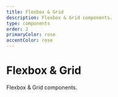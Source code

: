```yaml
---
title: Flexbox & Grid
description: Flexbox & Grid components.
type: components
order: 2
primaryColor: rose
accentColor: rose
---
```


# Flexbox & Grid

Flexbox & Grid components.
